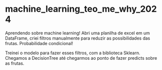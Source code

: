 # machine_learning_teo_me_why_2024

Aprendendo sobre machine learning!
Abri uma planilha de excel em um DataFrame, criei filtros manualmente para reduzir as possibilidades das frutas. Probabilidade condicional!

Treinei o modelo para fazer esses filtros, com a biblioteca Sklearn.
Chegamos a DecisionTree até chegarmos ao ponto de fazer predicts sobre as frutas.
